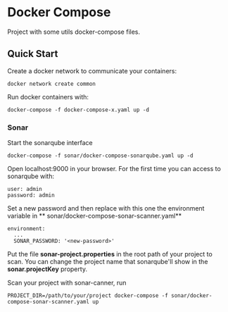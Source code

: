 # Docker Compose

Project with some utils docker-compose files.

## Quick Start

Create a docker network to communicate your containers:

	docker network create common

Run docker containers with:

	docker-compose -f docker-compose-x.yaml up -d

### Sonar

Start the sonarqube interface

	docker-compose -f sonar/docker-compose-sonarqube.yaml up -d

Open localhost:9000 in your browser. For the first time you can access to sonarqube with:

    user: admin
    password: admin

Set a new password and then replace with this one the environment variable in **
sonar/docker-compose-sonar-scanner.yaml**

	environment:
      ...
      SONAR_PASSWORD: '<new-password>'

Put the file **sonar-project.properties** in the root path of your project to scan. You can change the project name that
sonarqube'll show in the **sonar.projectKey** property.

Scan your project with sonar-canner, run

	PROJECT_DIR=/path/to/your/project docker-compose -f sonar/docker-compose-sonar-scanner.yaml up
